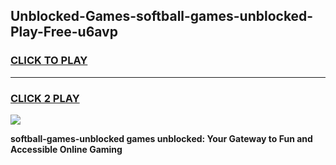 
## Unblocked-Games-softball-games-unblocked-Play-Free-u6avp
<h3>
<a href="https://premium76.site?title=softball-games-unblocked&ref=21A">CLICK TO PLAY</a></h3>
<hr>

<h3>
<a href="https://premium76.site?title=softball-games-unblocked&ref=21A">CLICK 2 PLAY</a>
  
</h3>

<a href="https://premium76.site?title=softball-games-unblocked&ref=21A"><img src="https://clearcache.store/games.png"></a>


**softball-games-unblocked games unblocked: Your Gateway to Fun and Accessible Online Gaming**
